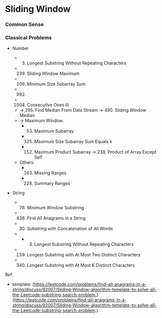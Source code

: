 # Sliding Window

### Common Sense

### Classical Problems

* Number

  * 3. Longest Substring Without Repeating Characters
  * 239. Sliding Window Maximum
  * 209. Minimum Size Subarray Sum
  * 992. 
  * 1004. Consecutive Ones III
  * -&gt; 295. Find Median From Data Stream -&gt; 480. Sliding Window Median 
  * -&gt; Maximum Window:
    * 53. Maximum Subarray
    * 325. Maximum Size Subarray Sum Equals k
    * 152. Maximum Product Subarray -&gt; 238. Product of Array Except Self
  * Others:
    * 163. Missing Ranges
    * 228. Summary Ranges

* String
  * 76. Minimum Window Substring
  * 438. Find All Anagrams in a String
  * 30. Substring with Concatenation of All Words
  * * 3. Longest Substring Without Repeating Characters
  * 159. Longest Substring with At Most Two Distinct Characters
  * 340. Longest Substring with At Most K Distinct Characters

Ref: 

* template: [https://leetcode.com/problems/find-all-anagrams-in-a-string/discuss/92007/Sliding-Window-algorithm-template-to-solve-all-the-Leetcode-substring-search-problem.](https://leetcode.com/problems/find-all-anagrams-in-a-string/discuss/92007/Sliding-Window-algorithm-template-to-solve-all-the-Leetcode-substring-search-problem.)

